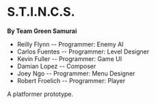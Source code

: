 # S.T.I.N.C.S.

<strong>By Team Green Samurai</strong><br>
<ul>
<li>Reilly Flynn -- Programmer: Enemy AI</li>
<li>Carlos Fuentes -- Programmer: Level Designer</li>
<li>Kevin Fuller -- Programmer: Game UI</li>
<li>Damian Lopez -- Composer</li>
<li>Joey Ngo -- Programmer: Menu Designer</li>
<li>Robert Froelich -- Programmer: Player</li>
</ul>

A platformer prototype.
